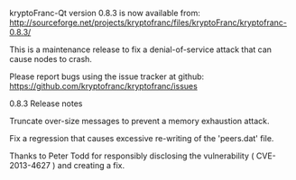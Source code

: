 kryptoFranc-Qt version 0.8.3 is now available from:
  http://sourceforge.net/projects/kryptofranc/files/kryptoFranc/kryptofranc-0.8.3/

This is a maintenance release to fix a denial-of-service attack that
can cause nodes to crash.

Please report bugs using the issue tracker at github:
  https://github.com/kryptofranc/kryptofranc/issues

0.8.3 Release notes

Truncate over-size messages to prevent a memory exhaustion attack.

Fix a regression that causes excessive re-writing of the 'peers.dat' file.


Thanks to Peter Todd for responsibly disclosing the vulnerability
( CVE-2013-4627 ) and creating a fix.

